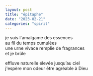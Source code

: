 ```yaml
---
layout: post
title: "épitaphe"
date: "2023-02-21"
categories: "spirit"
---
```


je suis l'amalgame des essences  
au fil du temps cumulées  
une urne vivace remplie de fragrances  
et je brûle  

effluve naturelle élevée jusqu’au ciel  
j'espère mon odeur être agréable à Dieu  
